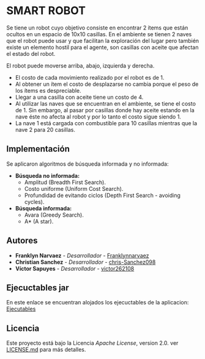 # SMART ROBOT
Se tiene un robot cuyo objetivo consiste en encontrar 2 ítems que están ocultos en un espacio de 10x10 casillas. En el ambiente se tienen 2 naves que el robot puede usar y que facilitan la exploración del lugar pero también existe un elemento hostil para el agente, son casillas con aceite que afectan el estado del robot.

El robot puede moverse arriba, abajo, izquierda y derecha. 
* El costo de cada movimiento realizado por el robot es de 1.
* Al obtener un ítem el costo de desplazarse no cambia porque el peso de los ítems es despreciable. 
* Llegar a una casilla con aceite tiene un costo de 4. 
* Al utilizar las naves que se encuentran en el ambiente, se tiene el costo de 1. Sin embargo, al pasar por casillas donde hay aceite estando en la nave éste no afecta al robot y por lo tanto el costo sigue siendo 1. 
* La nave 1 está cargada con combustible para 10 casillas mientras que la nave 2 para 20 casillas.

## Implementación
Se aplicaron algoritmos de búsqueda informada y no informada:
* **Búsqueda no informada:**
    * Amplitud (Breadth First Search).
    * Costo uniforme (Uniform Cost Search).
    * Profundidad de evitando ciclos (Depth First Search - avoiding cycles).
* **Búsqueda informada:**
    * Avara (Greedy Search).
    * A* (A star).

## Autores
* **Franklyn Narvaez** - *Desarrollador* - [Franklynnarvaez](https://github.com/Franklynnarvaez)
* **Christian Sanchez** - *Desarrollador* - [chris-Sanchez098](https://github.com/chris-Sanchez098)
* **Víctor Sapuyes** - *Desarrollador* - [victor262108](https://github.com/victor262108)

## Ejecuctables jar
En este enlace se encuentran alojados los ejecuctables de la aplicacion: [Ejecutables](https://correounivalleeduco-my.sharepoint.com/:f:/g/personal/victor_sapuyes_correounivalle_edu_co/En4zroCTq2hBkhDTLPKKSd8BQbOXKmFI2Pvpc4CMAeFOQw?e=3OycwI)

## Licencia
Este proyecto está bajo la Licencia *Apache License*, version 2.0. ver [LICENSE.md](LICENSE.md) para más detalles. 
